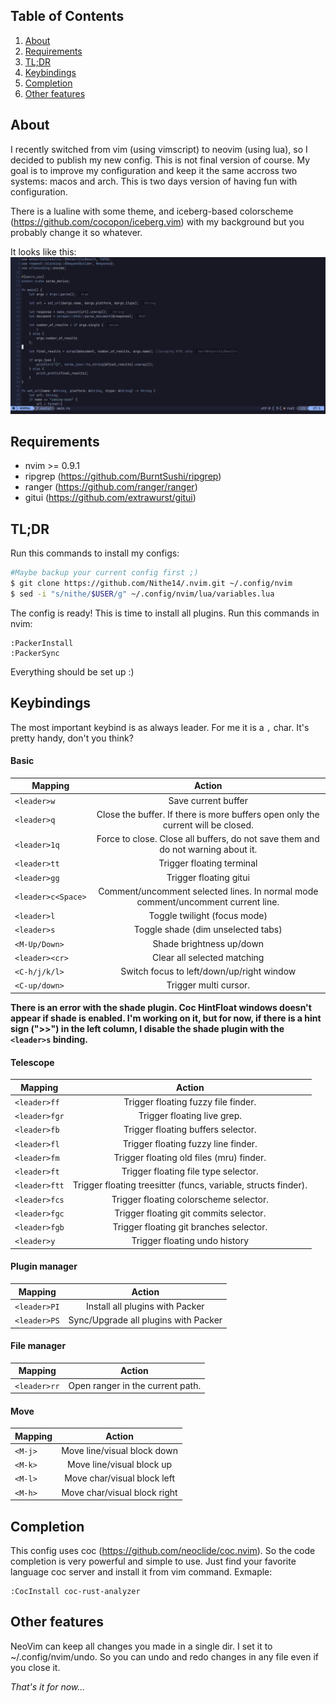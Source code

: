 ## Table of Contents
1. [About](#about)
2. [Requirements](#requirements)
3. [TL;DR](#tldr)
4. [Keybindings](#keybindings)
5. [Completion](#completion)
6. [Other features](#other-features)

## About 
I recently switched from vim (using vimscript) to neovim (using lua), so I decided to publish my new config. This is not final version of course. My goal is to improve my configuration and keep it the same accross two systems: macos and arch. 
This is two days version of having fun with configuration. 

There is a lualine with some theme, and iceberg-based colorscheme (https://github.com/cocopon/iceberg.vim) with my background but you probably change it so whatever.

It looks like this:
![preview](./assets/styles.png)
## Requirements
- nvim >= 0.9.1
- ripgrep (https://github.com/BurntSushi/ripgrep)
- ranger (https://github.com/ranger/ranger)
- gitui (https://github.com/extrawurst/gitui)

## TL;DR
Run this commands to install my configs:
```bash
#Maybe backup your current config first ;)
$ git clone https://github.com/Nithe14/.nvim.git ~/.config/nvim
$ sed -i "s/nithe/$USER/g" ~/.config/nvim/lua/variables.lua
```
The config is ready! This is time to install all plugins. Run this commands in nvim:
```vim
:PackerInstall
:PackerSync
```
Everything should be set up :)

## Keybindings
The most important keybind is as always leader. For me it is a `,` char. It's pretty handy, don't you think?

#### Basic
| Mapping  |      Action   |
|----------|:-------------:|
| `<leader>w` |  Save current buffer |
| `<leader>q` |  Close the buffer. If there is more buffers open only the current will be closed. |
| `<leader>1q` | Force to close. Close all buffers, do not save them and do not warning about it.|
| `<leader>tt` | Trigger floating terminal |
|`<leader>gg`| Trigger floating gitui |
|`<leader>c<Space>` | Comment/uncomment selected lines. In normal mode comment/uncomment current line. |
|`<leader>l` | Toggle twilight (focus mode) |
|`<leader>s` | Toggle shade (dim unselected tabs)|
|`<M-Up/Down>` | Shade brightness up/down |
|`<leader><cr>` | Clear all selected matching |
| `<C-h/j/k/l>` | Switch focus to left/down/up/right window |
|`<C-up/down>` | Trigger multi cursor. |


**There is an error with the shade plugin. Coc HintFloat windows doesn't appear if shade is enabled. I'm working on it, but for now, if there is a hint sign (">>") in the left column, I disable the shade plugin with the `<leader>s` binding.**
#### Telescope 

| Mapping  |      Action   |
|----------|:-------------:|
| `<leader>ff` | Trigger floating fuzzy file finder. |
|`<leader>fgr` | Trigger floating live grep. | 
|`<leader>fb` | Trigger floating buffers selector. |
|`<leader>fl` | Trigger floating fuzzy line finder. |
|`<leader>fm` | Trigger floating old files (mru) finder. |
|`<leader>ft` | Trigger floating file type selector. |
|`<leader>ftt` | Trigger floating treesitter (funcs, variable, structs finder). |
|`<leader>fcs` | Trigger floating colorscheme selector. |
|`<leader>fgc` | Trigger floating git commits selector. |
|`<leader>fgb` | Trigger floating git branches selector. |
| `<leader>y` | Trigger floating undo history |

#### Plugin manager
| Mapping  |    Action     |
|----------|:-------------:|
|`<leader>PI`| Install all plugins with Packer|
| `<leader>PS`| Sync/Upgrade all plugins with Packer|

#### File manager
| Mapping  |      Action   |
|----------|:-------------:|
|`<leader>rr` | Open ranger in the current path. |

#### Move
| Mapping  |      Action   |
|----------|:-------------:|
|`<M-j>` | Move line/visual block down |
|`<M-k>` | Move line/visual block up |
|`<M-l>` | Move char/visual block left |
|`<M-h>` | Move char/visual block right |

## Completion 
This config uses coc (https://github.com/neoclide/coc.nvim). So the code completion is very powerful and simple to use. Just find your favorite language coc server and install it from vim command. Exmaple:
```vim
:CocInstall coc-rust-analyzer
```
## Other features 
NeoVim can keep all changes you made in a single dir. I set it to ~/.config/nvim/undo. So you can undo and redo changes in any file even if you close it.

_That's it for now..._
